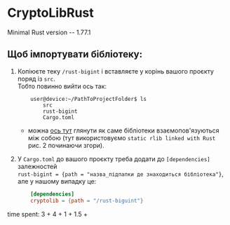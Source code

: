 # CryptoLibRust

Minimal Rust version -- 1.77.1

## Щоб імпортувати бібліотеку:
1. Копіюєте теку `/rust-bigint` і вставляєте у корінь вашого проєкту поряд із `src`.  <br />
   Тобто повинно вийти ось так:
    ```console
        user@device:~/PathToProjectFolder$ ls
            src
            rust-bigint
            Cargo.toml
   ```
    + можна [ось тут](https://blog.pnkfx.org/blog/2022/05/12/linking-rust-crates/) глянути як саме бібліотеки взаємопов'язуються між собою (тут використовуємо `static rlib linked with Rust` рис. 2 починаючи згори).

2. У `Cargo.toml` до вашого проєкту треба додати до `[dependencies]` залежностей <br />`rust-bigint = {path = "назва_підпапки де знаходиться бібліотека"}`, <br /> але у нашому випадку це:
    ```TOML
        [dependencies]
        cryptolib = {path = "/rust-biguint"}
    ```
   
time spent: 3 + 4 + 1 + 1.5 + 
